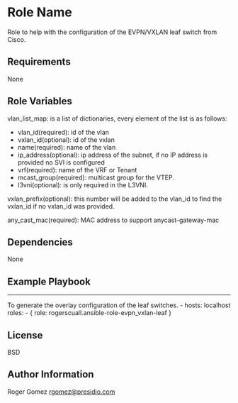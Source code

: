 Role Name
=========

Role to help with the configuration of the EVPN/VXLAN leaf switch from Cisco.

Requirements
------------

None

Role Variables
--------------
vlan_list_map: is a list of dictionaries, every element of the list is as follows:
- vlan_id(required): id of the vlan
- vxlan_id(optional): id of the vxlan
- name(required): name of the vlan
- ip_address(optional): ip address of the subnet, if no IP address is provided no SVI is configured
- vrf(required): name of the VRF or Tenant
- mcast_group(required): multicast group for the VTEP.
- l3vni(optional): is only required in the L3VNI. 

vxlan_prefix(optional): this number will be added to the vlan_id to find the vxlan_id if no vxlan_id was provided.

any_cast_mac(required): MAC address to support anycast-gateway-mac

Dependencies
------------

None


Example Playbook
----------------
---
To generate the overlay configuration of the leaf switches.
    - hosts: localhost
      roles:
         - { role: rogerscuall.ansible-role-evpn_vxlan-leaf }

License
-------

BSD

Author Information
------------------

Roger Gomez rgomez@presidio.com

